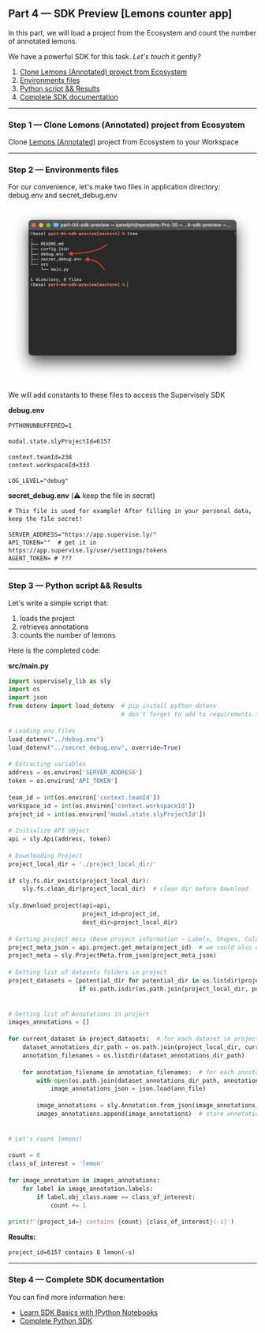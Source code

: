 
<div align="left" markdown>

## **Part 4 — SDK Preview [Lemons counter app]**  

</div>  

In this part, we will load a project from the Ecosystem and count the number of annotated lemons.

We have a powerful SDK for this task. *Let's touch it gently?*

1. <a href="#step-1--clone-lemons-annotated-project-from-ecosystem">Clone Lemons (Annotated) project from Ecosystem</a>
2. <a href="#step-2--environments-files">Environments files</a>
3. <a href="#step-3--python-script--results">Python script && Results</a>
4. <a href="#step-4--complete-sdk-documentation">Complete SDK documentation</a>


---
### Step 1 — Clone Lemons (Annotated) project from Ecosystem

Clone [Lemons (Annotated)](https://app.supervise.ly/ecosystem/projects/lemons-annotated) project from Ecosystem to your Workspace

---
### Step 2 — Environments files

For our convenience, let's make two files in application directory:
debug.env and secret_debug.env

![](https://github.com/supervisely-ecosystem/how-to-create-app/blob/master/chapter-01-headless/part-04-sdk-preview/media/add-env-files.png)

We will add constants to these files to access the Supervisely SDK


**debug.env**
```env
PYTHONUNBUFFERED=1

modal.state.slyProjectId=6157

context.teamId=238
context.workspaceId=333

LOG_LEVEL="debug"
```

**secret_debug.env** (⚠️ keep the file in secret)
```env
# This file is used for example! After filling in your personal data, keep the file secret!

SERVER_ADDRESS="https://app.supervise.ly/"
API_TOKEN=""  # get it in https://app.supervise.ly/user/settings/tokens
AGENT_TOKEN= # ???
```


---
### Step 3 — Python script && Results

Let's write a simple script that:

1. loads the project
2. retrieves annotations
3. counts the number of lemons

Here is the completed code:


**src/main.py**
```python
import supervisely_lib as sly
import os
import json
from dotenv import load_dotenv  # pip install python-dotenv
								# don't forget to add to requirements.txt!

# Loading env files
load_dotenv("../debug.env")
load_dotenv("../secret_debug.env", override=True)

# Extracting variables
address = os.environ['SERVER_ADDRESS']
token = os.environ['API_TOKEN']

team_id = int(os.environ['context.teamId'])
workspace_id = int(os.environ['context.workspaceId'])
project_id = int(os.environ['modal.state.slyProjectId'])

# Initialize API object
api = sly.Api(address, token)

# Downloading Project
project_local_dir = './project_local_dir/'

if sly.fs.dir_exists(project_local_dir):
    sly.fs.clean_dir(project_local_dir)  # clean dir before download

sly.download_project(api=api,
                     project_id=project_id,
                     dest_dir=project_local_dir)

# Getting project meta (Base project information — Labels, Shapes, Colors etc.)
project_meta_json = api.project.get_meta(project_id)  # we could also open a local file ./project_local_dir/meta.json
project_meta = sly.ProjectMeta.from_json(project_meta_json)

# Getting list of datasets folders in project
project_datasets = [potential_dir for potential_dir in os.listdir(project_local_dir)
                    if os.path.isdir(os.path.join(project_local_dir, potential_dir))]


# Getting list of Annotations in project
images_annotations = []

for current_dataset in project_datasets:  # for each dataset in project
    dataset_annotations_dir_path = os.path.join(project_local_dir, current_dataset, 'ann')
    annotation_filenames = os.listdir(dataset_annotations_dir_path)

    for annotation_filename in annotation_filenames:  # for each annotation file in dataset
        with open(os.path.join(dataset_annotations_dir_path, annotation_filename), 'r') as ann_file:
            image_annotations_json = json.load(ann_file)

        image_annotations = sly.Annotation.from_json(image_annotations_json, project_meta)
        images_annotations.append(image_annotations)  # store annotation


# Let's count lemons!

count = 0
class_of_interest = 'lemon'

for image_annotation in images_annotations:
    for label in image_annotation.labels:
        if label.obj_class.name == class_of_interest:
            count += 1

print(f'{project_id=} contains {count} {class_of_interest}(-s)')
```


**Results:**
```
project_id=6157 contains 8 lemon(-s)
```


---
### Step 4 — Complete SDK documentation
You can find more information here:

* [Learn SDK Basics with IPython Notebooks](https://sdk.docs.supervise.ly/rst_templates/notebooks/notebooks.html)  
* [Complete Python SDK](https://sdk.docs.supervise.ly/sdk_packages.html)
